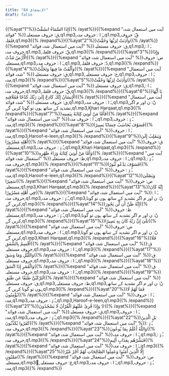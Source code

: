 ```yaml
---
title: "84 الإنشقاق"
draft: false
---
```

 {{%ayat"1"%}}إِذَا السَّمَاءُ انشَقَّتْ{{% /ayat%}}{{%expand "آیت میں استعمال شدہ فوائد" %}}ق: حروف مستعلیہ,q1.mp3,ـَ ا :  حروف مدہ,q1.mp3,قّ: حروف قلقلہ,q1.mp3{{% /expand%}}{{%ayat"2"%}}وَأَذِنَتْ لِرَبِّهَا وَحُقَّتْ{{% /ayat%}}{{%expand "آیت میں استعمال شدہ فوائد" %}}ق: حروف مستعلیہ,q1.mp3,ـَ ا :  حروف مدہ,q1.mp3,قّ: حروف قلقلہ,q1.mp3{{% /expand%}}{{%ayat"3"%}}وَإِذَا الْأَرْضُ مُدَّتْ{{% /ayat%}}{{%expand "آیت میں استعمال شدہ فوائد" %}}ض: حروف مستعلیہ,q1.mp3,ـَ ا :  حروف مدہ,q1.mp3,دّ: حروف قلقلہ,q1.mp3{{% /expand%}}{{%ayat"4"%}}وَأَلْقَتْ مَا فِيهَا وَتَخَلَّتْ{{% /ayat%}}{{%expand "آیت میں استعمال شدہ فوائد" %}}ق: حروف مستعلیہ,q1.mp3,خ: حروف مستعلیہ,q1.mp3,ـَ ا :  حروف مدہ,q1.mp3{{% /expand%}}{{%ayat"5"%}}وَأَذِنَتْ لِرَبِّهَا وَحُقَّتْ{{% /ayat%}}{{%expand "آیت میں استعمال شدہ فوائد" %}}ق: حروف مستعلیہ,q1.mp3,ـَ ا :  حروف مدہ,q1.mp3,قّ: حروف قلقلہ,q1.mp3{{% /expand%}}{{%ayat"6"%}}يَا أَيُّهَا الْإِنسَانُ إِنَّكَ كَادِحٌ إِلَىٰ رَبِّكَ كَدْحًا فَمُلَاقِيهِ{{% /ayat%}}{{%expand "آیت میں استعمال شدہ فوائد" %}}ق: حروف مستعلیہ,q1.mp3,ـَ ا :  حروف مدہ,q1.mp3,نّ: ن اور م اگر تشدید کے ساتھ ہوں تو گونا کریں گے,q1.mp3,Khari Harqaat,q1.mp3{{% /expand%}}{{%ayat"7"%}}فَأَمَّا مَنْ أُوتِيَ كِتَابَهُ بِيَمِينِهِ{{% /ayat%}}{{%expand "آیت میں استعمال شدہ فوائد" %}}ـَ ا :  حروف مدہ,q1.mp3,ـُ و٘ :  حروف مدہ,q1.mp3{{% /expand%}}{{%ayat"8"%}}فَسَوْفَ يُحَاسَبُ حِسَابًا يَسِيرًا{{% /ayat%}}{{%expand "آیت میں استعمال شدہ فوائد" %}}ـَ ا :  حروف مدہ,q1.mp3,Haroof-e-leen,q1.mp3{{% /expand%}}{{%ayat"9"%}}وَيَنقَلِبُ إِلَىٰ أَهْلِهِ مَسْرُورًا{{% /ayat%}}{{%expand "آیت میں استعمال شدہ فوائد" %}}ق: حروف مستعلیہ,q1.mp3,ـُ و٘ :  حروف مدہ,q1.mp3,Khari Harqaat,q1.mp3{{% /expand%}}{{%ayat"10"%}}وَأَمَّا مَنْ أُوتِيَ كِتَابَهُ وَرَاءَ ظَهْرِهِ{{% /ayat%}}{{%expand "آیت میں استعمال شدہ فوائد" %}}ظ: حروف مستعلیہ,q1.mp3,ـَ ا :  حروف مدہ,q1.mp3,ـُ و٘ :  حروف مدہ,q1.mp3{{% /expand%}}{{%ayat"11"%}}فَسَوْفَ يَدْعُو ثُبُورًا{{% /ayat%}}{{%expand "آیت میں استعمال شدہ فوائد" %}}ـُ و٘ :  حروف مدہ,q1.mp3,Haroof-e-leen,q1.mp3{{% /expand%}}{{%ayat"12"%}}وَيَصْلَىٰ سَعِيرًا{{% /ayat%}}{{%expand "آیت میں استعمال شدہ فوائد" %}}ص: حروف مستعلیہ,q1.mp3,Khari Harqaat,q1.mp3{{% /expand%}}{{%ayat"13"%}}إِنَّهُ كَانَ فِي أَهْلِهِ مَسْرُورًا{{% /ayat%}}{{%expand "آیت میں استعمال شدہ فوائد" %}}ـَ ا :  حروف مدہ,q1.mp3,ـُ و٘ :  حروف مدہ,q1.mp3,نّ: ن اور م اگر تشدید کے ساتھ ہوں تو گونا کریں گے,q1.mp3{{% /expand%}}{{%ayat"14"%}}إِنَّهُ ظَنَّ أَن لَّن يَحُورَ{{% /ayat%}}{{%expand "آیت میں استعمال شدہ فوائد" %}}ظ: حروف مستعلیہ,q1.mp3,ـُ و٘ :  حروف مدہ,q1.mp3,نّ: ن اور م اگر تشدید کے ساتھ ہوں تو گونا کریں گے,q1.mp3{{% /expand%}}{{%ayat"15"%}}بَلَىٰ إِنَّ رَبَّهُ كَانَ بِهِ بَصِيرًا{{% /ayat%}}{{%expand "آیت میں استعمال شدہ فوائد" %}}ص: حروف مستعلیہ,q1.mp3,ـَ ا :  حروف مدہ,q1.mp3,نّ: ن اور م اگر تشدید کے ساتھ ہوں تو گونا کریں گے,q1.mp3,Khari Harqaat,q1.mp3{{% /expand%}}{{%ayat"16"%}}فَلَا أُقْسِمُ بِالشَّفَقِ{{% /ayat%}}{{%expand "آیت میں استعمال شدہ فوائد" %}}ق: حروف مستعلیہ,q1.mp3,ـَ ا :  حروف مدہ,q1.mp3{{% /expand%}}{{%ayat"17"%}}وَاللَّيْلِ وَمَا وَسَقَ{{% /ayat%}}{{%expand "آیت میں استعمال شدہ فوائد" %}}ق: حروف مستعلیہ,q1.mp3,ـَ ا :  حروف مدہ,q1.mp3{{% /expand%}}{{%ayat"18"%}}وَالْقَمَرِ إِذَا اتَّسَقَ{{% /ayat%}}{{%expand "آیت میں استعمال شدہ فوائد" %}}ق: حروف مستعلیہ,q1.mp3,ـَ ا :  حروف مدہ,q1.mp3{{% /expand%}}{{%ayat"19"%}}لَتَرْكَبُنَّ طَبَقًا عَن طَبَقٍ{{% /ayat%}}{{%expand "آیت میں استعمال شدہ فوائد" %}}ق: حروف مستعلیہ,q1.mp3,ط: حروف مستعلیہ,q1.mp3,نّ: ن اور م اگر تشدید کے ساتھ ہوں تو گونا کریں گے,q1.mp3{{% /expand%}}{{%ayat"20"%}}فَمَا لَهُمْ لَا يُؤْمِنُونَ{{% /ayat%}}{{%expand "آیت میں استعمال شدہ فوائد" %}}ـَ ا :  حروف مدہ,q1.mp3,ـُ و٘ :  حروف مدہ,q1.mp3,Haroof-e-leen,q1.mp3{{% /expand%}}{{%ayat"21"%}}وَإِذَا قُرِئَ عَلَيْهِمُ الْقُرْآنُ لَا يَسْجُدُونَ ۩{{% /ayat%}}{{%expand "آیت میں استعمال شدہ فوائد" %}}ق: حروف مستعلیہ,q1.mp3,ـَ ا :  حروف مدہ,q1.mp3,ـُ و٘ :  حروف مدہ,q1.mp3{{% /expand%}}{{%ayat"22"%}}بَلِ الَّذِينَ كَفَرُوا يُكَذِّبُونَ{{% /ayat%}}{{%expand "آیت میں استعمال شدہ فوائد" %}}ـُ و٘ :  حروف مدہ,q1.mp3{{% /expand%}}{{%ayat"23"%}}وَاللَّهُ أَعْلَمُ بِمَا يُوعُونَ{{% /ayat%}}{{%expand "آیت میں استعمال شدہ فوائد" %}}ـَ ا :  حروف مدہ,q1.mp3,ـُ و٘ :  حروف مدہ,q1.mp3{{% /expand%}}{{%ayat"24"%}}فَبَشِّرْهُم بِعَذَابٍ أَلِيمٍ{{% /ayat%}}{{%expand "آیت میں استعمال شدہ فوائد" %}}ـَ ا :  حروف مدہ,q1.mp3{{% /expand%}}{{%ayat"25"%}}إِلَّا الَّذِينَ آمَنُوا وَعَمِلُوا الصَّالِحَاتِ لَهُمْ أَجْرٌ غَيْرُ مَمْنُونٍ{{% /ayat%}}{{%expand "آیت میں استعمال شدہ فوائد" %}}ص: حروف مستعلیہ,q1.mp3,ُغ: حروف مستعلیہ,q1.mp3,ـَ ا :  حروف مدہ,q1.mp3,ـُ و٘ :  حروف مدہ,q1.mp3{{% /expand%}}